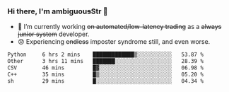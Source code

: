 ### Hi there, I'm ambiguou~~s~~Str 👋

<!--
**ambiguoustexture/ambiguoustexture** is a ✨ _special_ ✨ repository because its `README.md` (this file) appears on your GitHub profile.

Here are some ideas to get you started:
-->
- 🔭 I’m currently working ~~on automated/low-latency trading~~ as a ~~always junior system~~ developer.
- :worried: Experiencing ~~endless~~ imposter syndrome still, and even worse.

<!--START_SECTION:waka-->

```txt
Python     6 hrs 2 mins    █████████████▒░░░░░░░░░░░   53.87 %
Other      3 hrs 11 mins   ███████░░░░░░░░░░░░░░░░░░   28.39 %
CSV        46 mins         █▓░░░░░░░░░░░░░░░░░░░░░░░   06.98 %
C++        35 mins         █▒░░░░░░░░░░░░░░░░░░░░░░░   05.20 %
sh         29 mins         █░░░░░░░░░░░░░░░░░░░░░░░░   04.34 %
```

<!--END_SECTION:waka-->
